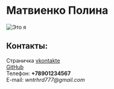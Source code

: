 <html>
  <head>
    <title>Моя личная страничка</title>
  </head>
  <body> 
    <left><h1>Матвиенко Полина</h1></left>
    <left><img src="https://yandex.ru/images/search?pos=33&from=tabbar&img_url=https%3A%2F%2Fklev.club%2Fuploads%2Fposts%2F2023-10%2F1697846984_klev-club-p-arti-ledi-bag-nakleiki-10.jpg&text=леди+баг+чиби&rpt=simage&lr=193" alt="Это я"></left>
    <br/>
    <h2>Контакты:</h2>
    Страничка <a href= "https://vk.com/username/">vkontakte</a>
    <br/>
    <a href= "https://github.com/username">GitHub</a>
    <br/>
    Телефон: <b>+78901234567</b>
    <br/>
    E-mail: <i>wntrhrd777@gmail.com</i>
  </body>
</html>
